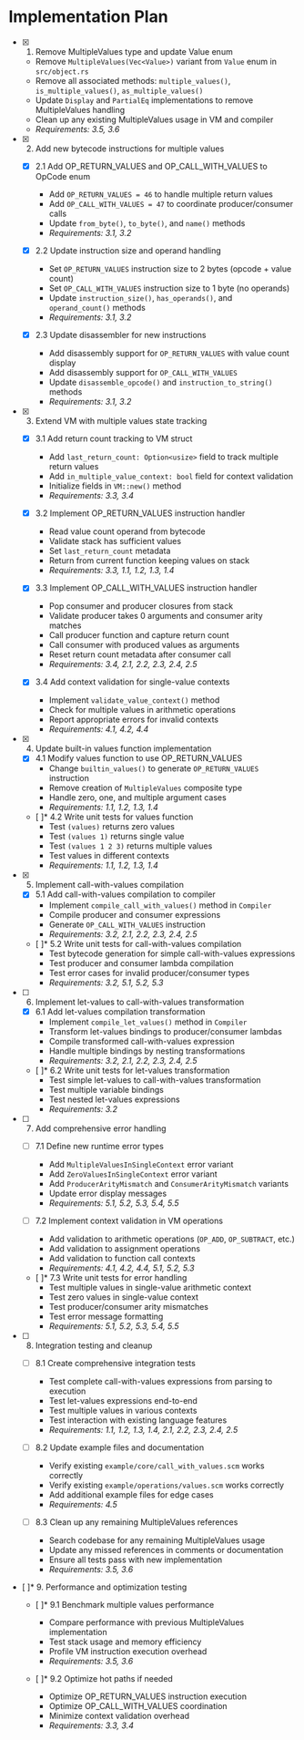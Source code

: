 # Implementation Plan

- [x] 1. Remove MultipleValues type and update Value enum
  - Remove `MultipleValues(Vec<Value>)` variant from `Value` enum in `src/object.rs`
  - Remove all associated methods: `multiple_values()`, `is_multiple_values()`, `as_multiple_values()`
  - Update `Display` and `PartialEq` implementations to remove MultipleValues handling
  - Clean up any existing MultipleValues usage in VM and compiler
  - _Requirements: 3.5, 3.6_

- [x] 2. Add new bytecode instructions for multiple values
  - [x] 2.1 Add OP_RETURN_VALUES and OP_CALL_WITH_VALUES to OpCode enum
    - Add `OP_RETURN_VALUES = 46` to handle multiple return values
    - Add `OP_CALL_WITH_VALUES = 47` to coordinate producer/consumer calls
    - Update `from_byte()`, `to_byte()`, and `name()` methods
    - _Requirements: 3.1, 3.2_

  - [x] 2.2 Update instruction size and operand handling
    - Set `OP_RETURN_VALUES` instruction size to 2 bytes (opcode + value count)
    - Set `OP_CALL_WITH_VALUES` instruction size to 1 byte (no operands)
    - Update `instruction_size()`, `has_operands()`, and `operand_count()` methods
    - _Requirements: 3.1, 3.2_

  - [x] 2.3 Update disassembler for new instructions
    - Add disassembly support for `OP_RETURN_VALUES` with value count display
    - Add disassembly support for `OP_CALL_WITH_VALUES`
    - Update `disassemble_opcode()` and `instruction_to_string()` methods
    - _Requirements: 3.1, 3.2_

- [x] 3. Extend VM with multiple values state tracking
  - [x] 3.1 Add return count tracking to VM struct
    - Add `last_return_count: Option<usize>` field to track multiple return values
    - Add `in_multiple_value_context: bool` field for context validation
    - Initialize fields in `VM::new()` method
    - _Requirements: 3.3, 3.4_

  - [x] 3.2 Implement OP_RETURN_VALUES instruction handler
    - Read value count operand from bytecode
    - Validate stack has sufficient values
    - Set `last_return_count` metadata
    - Return from current function keeping values on stack
    - _Requirements: 3.3, 1.1, 1.2, 1.3, 1.4_

  - [x] 3.3 Implement OP_CALL_WITH_VALUES instruction handler
    - Pop consumer and producer closures from stack
    - Validate producer takes 0 arguments and consumer arity matches
    - Call producer function and capture return count
    - Call consumer with produced values as arguments
    - Reset return count metadata after consumer call
    - _Requirements: 3.4, 2.1, 2.2, 2.3, 2.4, 2.5_

  - [x] 3.4 Add context validation for single-value contexts
    - Implement `validate_value_context()` method
    - Check for multiple values in arithmetic operations
    - Report appropriate errors for invalid contexts
    - _Requirements: 4.1, 4.2, 4.4_

- [x] 4. Update built-in values function implementation
  - [x] 4.1 Modify values function to use OP_RETURN_VALUES
    - Change `builtin_values()` to generate `OP_RETURN_VALUES` instruction
    - Remove creation of `MultipleValues` composite type
    - Handle zero, one, and multiple argument cases
    - _Requirements: 1.1, 1.2, 1.3, 1.4_

  - [ ]* 4.2 Write unit tests for values function
    - Test `(values)` returns zero values
    - Test `(values 1)` returns single value
    - Test `(values 1 2 3)` returns multiple values
    - Test values in different contexts
    - _Requirements: 1.1, 1.2, 1.3, 1.4_

- [x] 5. Implement call-with-values compilation
  - [x] 5.1 Add call-with-values compilation to compiler
    - Implement `compile_call_with_values()` method in `Compiler`
    - Compile producer and consumer expressions
    - Generate `OP_CALL_WITH_VALUES` instruction
    - _Requirements: 3.2, 2.1, 2.2, 2.3, 2.4, 2.5_

  - [ ]* 5.2 Write unit tests for call-with-values compilation
    - Test bytecode generation for simple call-with-values expressions
    - Test producer and consumer lambda compilation
    - Test error cases for invalid producer/consumer types
    - _Requirements: 3.2, 5.1, 5.2, 5.3_

- [ ] 6. Implement let-values to call-with-values transformation
  - [x] 6.1 Add let-values compilation transformation
    - Implement `compile_let_values()` method in `Compiler`
    - Transform let-values bindings to producer/consumer lambdas
    - Compile transformed call-with-values expression
    - Handle multiple bindings by nesting transformations
    - _Requirements: 3.2, 2.1, 2.2, 2.3, 2.4, 2.5_

  - [ ]* 6.2 Write unit tests for let-values transformation
    - Test simple let-values to call-with-values transformation
    - Test multiple variable bindings
    - Test nested let-values expressions
    - _Requirements: 3.2_

- [ ] 7. Add comprehensive error handling
  - [ ] 7.1 Define new runtime error types
    - Add `MultipleValuesInSingleContext` error variant
    - Add `ZeroValuesInSingleContext` error variant  
    - Add `ProducerArityMismatch` and `ConsumerArityMismatch` variants
    - Update error display messages
    - _Requirements: 5.1, 5.2, 5.3, 5.4, 5.5_

  - [ ] 7.2 Implement context validation in VM operations
    - Add validation to arithmetic operations (`OP_ADD`, `OP_SUBTRACT`, etc.)
    - Add validation to assignment operations
    - Add validation to function call contexts
    - _Requirements: 4.1, 4.2, 4.4, 5.1, 5.2, 5.3_

  - [ ]* 7.3 Write unit tests for error handling
    - Test multiple values in single-value arithmetic context
    - Test zero values in single-value context
    - Test producer/consumer arity mismatches
    - Test error message formatting
    - _Requirements: 5.1, 5.2, 5.3, 5.4, 5.5_

- [ ] 8. Integration testing and cleanup
  - [ ] 8.1 Create comprehensive integration tests
    - Test complete call-with-values expressions from parsing to execution
    - Test let-values expressions end-to-end
    - Test multiple values in various contexts
    - Test interaction with existing language features
    - _Requirements: 1.1, 1.2, 1.3, 1.4, 2.1, 2.2, 2.3, 2.4, 2.5_

  - [ ] 8.2 Update example files and documentation
    - Verify existing `example/core/call_with_values.scm` works correctly
    - Verify existing `example/operations/values.scm` works correctly
    - Add additional example files for edge cases
    - _Requirements: 4.5_

  - [ ] 8.3 Clean up any remaining MultipleValues references
    - Search codebase for any remaining MultipleValues usage
    - Update any missed references in comments or documentation
    - Ensure all tests pass with new implementation
    - _Requirements: 3.5, 3.6_

- [ ]* 9. Performance and optimization testing
  - [ ]* 9.1 Benchmark multiple values performance
    - Compare performance with previous MultipleValues implementation
    - Test stack usage and memory efficiency
    - Profile VM instruction execution overhead
    - _Requirements: 3.5, 3.6_

  - [ ]* 9.2 Optimize hot paths if needed
    - Optimize OP_RETURN_VALUES instruction execution
    - Optimize OP_CALL_WITH_VALUES coordination
    - Minimize context validation overhead
    - _Requirements: 3.3, 3.4_